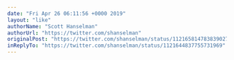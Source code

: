 ```yaml
---
date: "Fri Apr 26 06:11:56 +0000 2019"
layout: "like"
authorName: "Scott Hanselman"
authorUrl: "https://twitter.com/shanselman"
originalPost: "https://twitter.com/shanselman/status/1121658147838390275"
inReplyTo: "https://twitter.com/shanselman/status/1121644837755731969"
---
```

